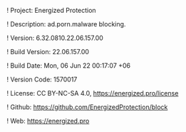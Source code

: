! Project: Energized Protection

! Description: ad.porn.malware blocking.

! Version: 6.32.0810.22.06.157.00

! Build Version: 22.06.157.00

! Build Date: Mon, 06 Jun 22 00:17:07 +06

! Version Code: 1570017

! License: CC BY-NC-SA 4.0, https://energized.pro/license

! Github: https://github.com/EnergizedProtection/block

! Web: https://energized.pro
